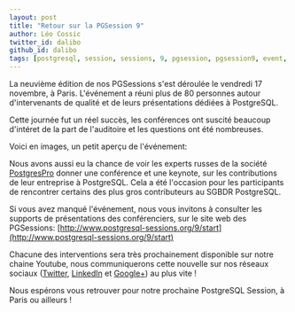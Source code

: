 ```yaml
---
layout: post
title: "Retour sur la PGSession 9"
author: Léo Cossic
twitter_id: dalibo
github_id: dalibo
tags: [postgresql, session, sessions, 9, pgsession, pgsession9, event, evenement, conférences, conférence, paris, dalibo]
---
```


La neuvième édition de nos PGSessions s'est déroulée le vendredi 17 novembre, à Paris. L'événement a réuni plus de 80 personnes autour d'intervenants de qualité et de leurs présentations dédiées à PostgreSQL.

<!--MORE-->

Cette journée fut un réel succès, les conférences ont suscité beaucoup d'intéret de la part de l'auditoire et les questions ont été nombreuses.

Voici en images, un petit aperçu de l'événement:


Nous avons aussi eu la chance de voir les experts russes de la société [PostgresPro](https://postgrespro.com/) donner une conférence et une keynote, sur les contributions de leur entreprise à PostgreSQL. Cela a été l'occasion pour les participants de rencontrer certains des plus gros contributeurs au SGBDR PostgreSQL. 

Si vous avez manqué l'événement, nous vous invitons à consulter les supports de présentations des conférenciers, sur le site web des PGSessions: [http://www.postgresql-sessions.org/9/start](http://www.postgresql-sessions.org/9/start)

Chacune des interventions sera très prochainement disponible sur notre chaine Youtube, nous communiquerons cette nouvelle sur nos réseaux sociaux ([Twitter](https://twitter.com/dalibo), [LinkedIn](https://www.linkedin.com/company/150636/) et [Google+](https://plus.google.com/+Dalibo?hl=fr)) au plus vite !

Nous espérons vous retrouver pour notre prochaine PostgreSQL Session, à Paris ou ailleurs !
